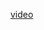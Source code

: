 <a href="https://drive.google.com/file/d/19m1c43surxEM6DDkvT4lxpRWTHdl0kUr/view?usp=sharing">video</a>
